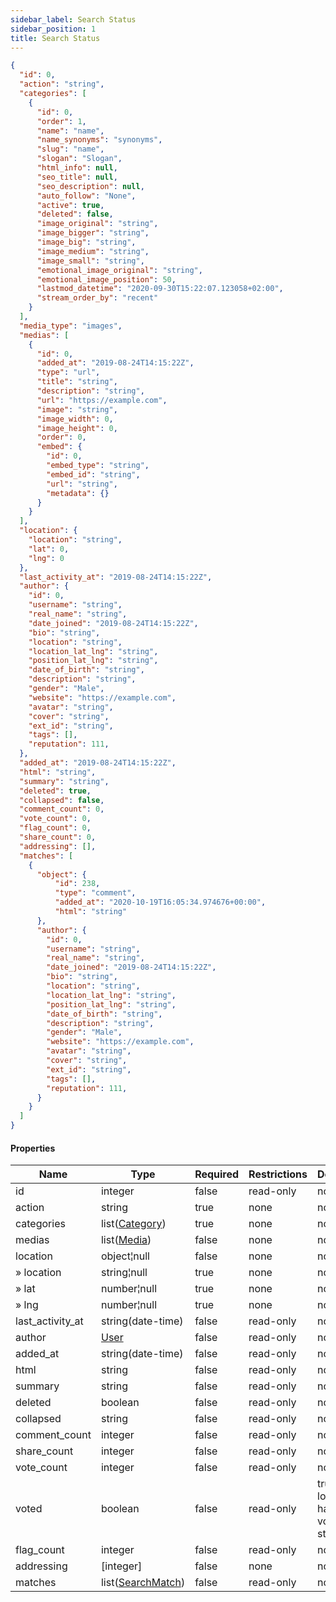 ```yaml
---
sidebar_label: Search Status
sidebar_position: 1
title: Search Status
---
```


```json
{
  "id": 0,
  "action": "string",
  "categories": [
    {
      "id": 0,
      "order": 1,
      "name": "name",
      "name_synonyms": "synonyms",
      "slug": "name",
      "slogan": "Slogan",
      "html_info": null,
      "seo_title": null,
      "seo_description": null,
      "auto_follow": "None",
      "active": true,
      "deleted": false,
      "image_original": "string",
      "image_bigger": "string",
      "image_big": "string",
      "image_medium": "string",
      "image_small": "string",
      "emotional_image_original": "string",
      "emotional_image_position": 50,
      "lastmod_datetime": "2020-09-30T15:22:07.123058+02:00",
      "stream_order_by": "recent"
    }
  ],
  "media_type": "images",
  "medias": [
    {
      "id": 0,
      "added_at": "2019-08-24T14:15:22Z",
      "type": "url",
      "title": "string",
      "description": "string",
      "url": "https://example.com",
      "image": "string",
      "image_width": 0,
      "image_height": 0,
      "order": 0,
      "embed": {
        "id": 0,
        "embed_type": "string",
        "embed_id": "string",
        "url": "string",
        "metadata": {}
      }
    }
  ],
  "location": {
    "location": "string",
    "lat": 0,
    "lng": 0
  },
  "last_activity_at": "2019-08-24T14:15:22Z",
  "author": {
    "id": 0,
    "username": "string",
    "real_name": "string",
    "date_joined": "2019-08-24T14:15:22Z",
    "bio": "string",
    "location": "string",
    "location_lat_lng": "string",
    "position_lat_lng": "string",
    "date_of_birth": "string",
    "description": "string",
    "gender": "Male",
    "website": "https://example.com",
    "avatar": "string",
    "cover": "string",
    "ext_id": "string",
    "tags": [],
    "reputation": 111,
  },
  "added_at": "2019-08-24T14:15:22Z",
  "html": "string",
  "summary": "string",
  "deleted": true,
  "collapsed": false,
  "comment_count": 0,
  "vote_count": 0,
  "flag_count": 0,
  "share_count": 0,
  "addressing": [],
  "matches": [
    {
      "object": {
          "id": 238,
          "type": "comment",
          "added_at": "2020-10-19T16:05:34.974676+00:00",
          "html": "string"
      },
      "author": {
        "id": 0,
        "username": "string",
        "real_name": "string",
        "date_joined": "2019-08-24T14:15:22Z",
        "bio": "string",
        "location": "string",
        "location_lat_lng": "string",
        "position_lat_lng": "string",
        "date_of_birth": "string",
        "description": "string",
        "gender": "Male",
        "website": "https://example.com",
        "avatar": "string",
        "cover": "string",
        "ext_id": "string",
        "tags": [],
        "reputation": 111,
      }
    }
  ]
}

```

#### Properties

|Name|Type|Required|Restrictions|Description|
|---|---|---|---|---|
|id|integer|false|read-only|none|
|action|string|true|none|none|
|categories|list([Category](../schemas/category))|true|none|none|
|medias|list([Media](../schemas/media))|false|none|none|
|location|object¦null|false|none|none|
|» location|string¦null|true|none|none|
|» lat|number¦null|true|none|none|
|» lng|number¦null|true|none|none|
|last_activity_at|string(date-time)|false|read-only|none|
|author|[User](../schemas/user)|false|read-only|none|
|added_at|string(date-time)|false|read-only|none|
|html|string|false|read-only|none|
|summary|string|false|read-only|none|
|deleted|boolean|false|read-only|none|
|collapsed|string|false|read-only|none|
|comment_count|integer|false|read-only|none|
|share_count|integer|false|read-only|none|
|vote_count|integer|false|read-only|none|
|voted|boolean|false|read-only|true if the logged user has already voted the status|
|flag_count|integer|false|read-only|none|
|addressing|[integer]|false|none|none|
|matches|list([SearchMatch](../schemas/search_match))|false|read-only|none|
